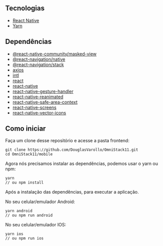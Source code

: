 ## Tecnologias

- [React Native](https://reactnative.dev/)
- [Yarn](https://yarnpkg.com/lang/en/)

## Dependências

- [@react-native-community/masked-view](https://yarnpkg.com/en/package/@react-native-community/masked-view)
- [@react-navigation/native](https://yarnpkg.com/en/package/@react-navigation/native)
- [@react-navigation/stack](https://yarnpkg.com/en/package/@react-navigation/stack)
- [axios](https://yarnpkg.com/en/package/axios)
- [intl](https://yarnpkg.com/en/package/intl)
- [react](https://yarnpkg.com/en/package/react)
- [react-native](https://yarnpkg.com/en/package/react-native)
- [react-native-gesture-handler](https://yarnpkg.com/en/package/react-native-gesture-handler)
- [react-native-reanimated](https://yarnpkg.com/en/package/react-native-reanimated)
- [react-native-safe-area-context](https://yarnpkg.com/en/package/react-native-safe-area-context)
- [react-native-screens](https://yarnpkg.com/en/package/react-native-screens)
- [react-native-vector-icons](https://yarnpkg.com/en/package/react-native-vector-icons)

## Como iniciar

Faça um clone desse repositório e acesse a pasta frontend:

    git clone https://github.com/DouglasVarollo/OmniStack11.git
    cd OmniStack11/mobile

Agora nós precisamos instalar as dependências, podemos usar o yarn ou npm:

    yarn
    // ou npm install

Após a instalação das dependências, para executar a aplicação.

No seu celular/emulador Android:

    yarn android
    // ou npm run android

No seu celular/emulador IOS:

    yarn ios
    // ou npm run ios